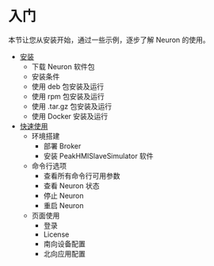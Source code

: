 # 入门

本节让您从安装开始，通过一些示例，逐步了解 Neuron 的使用。

* [安装](./install.md)
  * 下载 Neuron 软件包
  * 安装条件
  * 使用 deb 包安装及运行
  * 使用 rpm 包安装及运行
  * 使用 .tar.gz 包安装及运行
  * 使用 Docker 安装及运行
* [快速使用](./quick_start.md)
  * 环境搭建
    * 部署 Broker
    * 安装 PeakHMISlaveSimulator 软件
  * 命令行选项
    * 查看所有命令行可用参数
    * 查看 Neuron 状态
    * 停止 Neuron
    * 重启 Neuron
  * 页面使用
    * 登录
    * License
    * 南向设备配置
    * 北向应用配置
